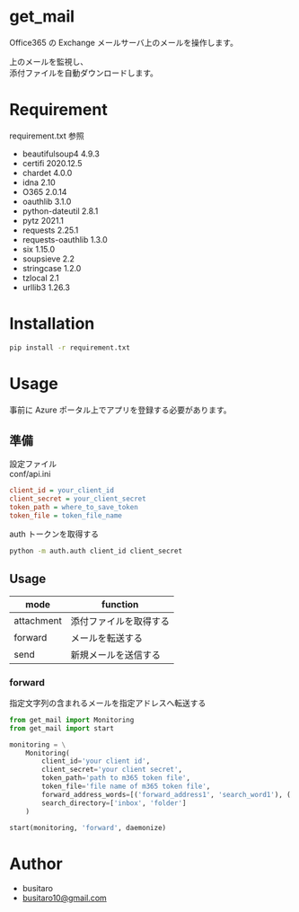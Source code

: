 # get_mail

Office365 の Exchange メールサーバ上のメールを操作します。

上のメールを監視し、  
添付ファイルを自動ダウンロードします。

# Requirement

requirement.txt 参照

- beautifulsoup4 4.9.3
- certifi 2020.12.5
- chardet 4.0.0
- idna 2.10
- O365 2.0.14
- oauthlib 3.1.0
- python-dateutil 2.8.1
- pytz 2021.1
- requests 2.25.1
- requests-oauthlib 1.3.0
- six 1.15.0
- soupsieve 2.2
- stringcase 1.2.0
- tzlocal 2.1
- urllib3 1.26.3

# Installation

```bash
pip install -r requirement.txt
```

# Usage

事前に Azure ポータル上でアプリを登録する必要があります。

## 準備

設定ファイル  
conf/api.ini

```ini
client_id = your_client_id
client_secret = your_client_secret
token_path = where_to_save_token
token_file = token_file_name
```

auth トークンを取得する

```bash
python -m auth.auth client_id client_secret
```

## Usage

| mode       | function               |
| ---------- | ---------------------- |
| attachment | 添付ファイルを取得する |
| forward    | メールを転送する       |
| send       | 新規メールを送信する   |

### forward

指定文字列の含まれるメールを指定アドレスへ転送する

```python
from get_mail import Monitoring
from get_mail import start

monitoring = \
    Monitoring(
        client_id='your client id',
        client_secret='your client secret',
        token_path='path to m365 token file',
        token_file='file name of m365 token file',
        forward_address_words=[('forward_address1', 'search_word1'), ('forward_address2', 'search_word2'), ...],
        search_directory=['inbox', 'folder']
    )

start(monitoring, 'forward', daemonize)
```

# Author

- busitaro
- busitaro10@gmail.com
